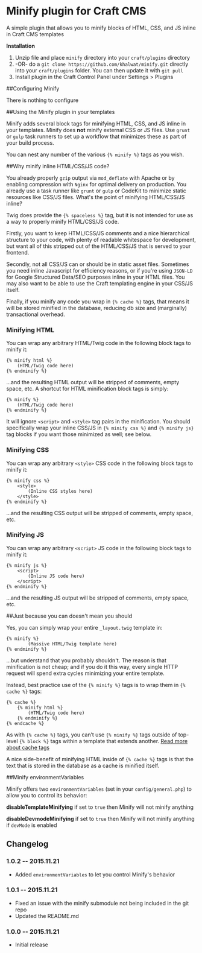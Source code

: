 # Minify plugin for Craft CMS

A simple plugin that allows you to minify blocks of HTML, CSS, and JS inline in Craft CMS templates

**Installation**

1. Unzip file and place `minify` directory into your `craft/plugins` directory
2.  -OR- do a `git clone https://github.com/khalwat/minify.git` directly into your `craft/plugins` folder.  You can then update it with `git pull`
3. Install plugin in the Craft Control Panel under Settings > Plugins

##Configuring Minify

There is nothing to configure

##Using the Minify plugin in your templates

Minify adds several block tags for minifying HTML, CSS, and JS inline in your templates.  Minify does **not** minify external CSS or JS files.  Use `grunt` or `gulp` task runners to set up a workflow that minimizes these as part of your build process.

You can nest any number of the various `{% minify %}` tags as you wish.

##Why minify inline HTML/CSS/JS code?

You already properly `gzip` output via `mod_deflate` with Apache or by enabling compression with `Nginx` for optimal delivery on production.  You already use a task runner like `grunt` or `gulp` or CodeKit to minimize static resources like CSS/JS files.  What's the point of minifying HTML/CSS/JS inline?

Twig does provide the `{% spaceless %}` tag, but it is not intended for use as a way to properly minify HTML/CSS/JS code.

Firstly, you want to keep HTML/CSS/JS comments and a nice hierarchical structure to your code, with plenty of readable whitespace for development, but want all of this stripped out of the HTML/CSS/JS that is served to your frontend.

Secondly, not all CSS/JS can or should be in static asset files.  Sometimes you need inline Javascript for efficiency reasons, or if you're using `JSON-LD` for Google Structured Data/SEO purposes inline in your HTML files.  You may also want to be able to use the Craft templating engine in your CSS/JS itself.

Finally, if you minify any code you wrap in `{% cache %}` tags, that means it will be stored minified in the database, reducing db size and (marginally) transactional overhead.

### Minifying HTML

You can wrap any arbitrary HTML/Twig code in the following block tags to minify it:

	{% minify html %}
		(HTML/Twig code here)
    {% endminify %}

...and the resulting HTML output will be stripped of comments, empty space, etc.  A shortcut for HTML minification block tags is simply:

	{% minify %}
		(HTML/Twig code here)
    {% endminify %}
    
It will ignore `<script>` and `<style>` tag pairs in the minification.  You should specifically wrap your inline CSS/JS in `{% minify css %}` and `{% minify js}` tag blocks if you want those minimized as well; see below.

### Minifying CSS

You can wrap any arbitrary `<style>` CSS code in the following block tags to minify it:

	{% minify css %}
 		<style>
 			(Inline CSS styles here)
		</style>
	{% endminify %}

...and the resulting CSS output will be stripped of comments, empty space, etc.
    
### Minifying JS

You can wrap any arbitrary `<script>` JS code in the following block tags to minify it:

	{% minify js %}
 		<script>
 			(Inline JS code here)
 		</script>
    {% endminify %}

...and the resulting JS output will be stripped of comments, empty space, etc.
    
##Just because you can doesn't mean you should

Yes, you can simply wrap your entire `_layout.twig` template in:

	{% minify %}
			(Massive HTML/Twig template here)
    {% endminify %}

...but understand that you probably shouldn't.  The reason is that minification is not cheap; and if you do it this way, every single HTTP request will spend extra cycles minimizing your entire template.

Instead, best practice use of the `{% minify %}` tags is to wrap them in `{% cache %}` tags:

	{% cache %}
		{% minify html %}
			(HTML/Twig code here)
    	{% endminify %}
    {% endcache %}

As with `{% cache %}` tags, you can’t use `{% minify %}` tags outside of top-level `{% block %}` tags within a template that extends another.  [Read more about cache tags](http://buildwithcraft.com/docs/templating/cache)

A nice side-benefit of minifying HTML inside of `{% cache %}` tags is that the text that is stored in the database as a cache is minified itself.

##Minify environmentVariables

Minify offers two `environmentVariables` (set in your `config/general.php`) to allow you to control its behavior:

**disableTemplateMinifying** if set to `true` then Minify will not minify anything

**disableDevmodeMinifying** if set to `true` then Minify will not minify anything if `devMode` is enabled


## Changelog

### 1.0.2 -- 2015.11.21

* Added `environmentVariables` to let you control Minify's behavior

### 1.0.1 -- 2015.11.21

* Fixed an issue with the minify submodule not being included in the git repo
* Updated the README.md

### 1.0.0 -- 2015.11.21

* Initial release
